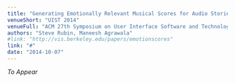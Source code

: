 ```yaml
---
title: "Generating Emotionally Relevant Musical Scores for Audio Stories"
venueShort: "UIST 2014"
venueFull: "ACM 27th Symposium on User Interface Software and Technology"
authors: "Steve Rubin, Maneesh Agrawala"
#link: "http://vis.berkeley.edu/papers/emotionscores"
link: "#"
date: "2014-10-07"
---
```


*To Appear*

<!-- [YouTube][1] | [Audio Results][2] | [Code for audio construction/music retargeting][3] -->

<!-- [1]: http://www.youtube.com/watch?v=RHtI4G5L31w -->
<!-- [2]: http://vis.berkeley.edu/papers/audiostories/results -->
<!-- [3]: https://github.com/ucbvislab/radiotool -->

